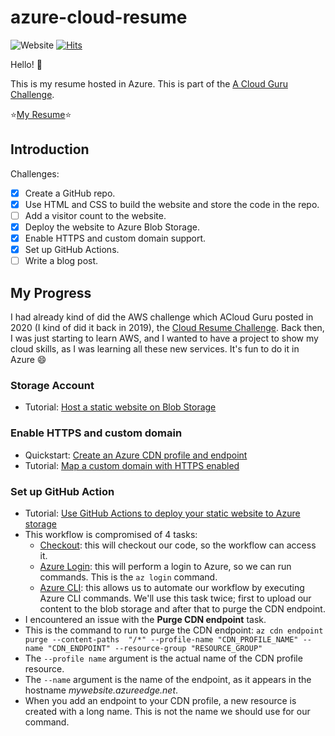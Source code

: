 # azure-cloud-resume
![Website](https://img.shields.io/website?down_color=red&down_message=down&up_color=green&up_message=up&url=https%3A%2F%2Fresume.rishab.cloud) [![Hits](https://hits.seeyoufarm.com/api/count/incr/badge.svg?url=https%3A%2F%2Fgithub.com%2Frishabkumar7%2Fazure-cloud-resume&count_bg=%2379C83D&title_bg=%23555555&icon=&icon_color=%23E7E7E7&title=hits&edge_flat=false)](https://hits.seeyoufarm.com)

Hello! :wave:

This is my resume hosted in Azure. This is part of the [A Cloud Guru Challenge](https://acloudguru.com/blog/engineering/cloudguruchallenge-your-resume-in-azure).

:star:[My Resume](https://resume.rishab.cloud/):star:

## Introduction

Challenges:

- [x] Create a GitHub repo.
- [x] Use HTML and CSS to build the website and store the code in the repo.
- [ ] Add a visitor count to the website.
- [x] Deploy the website to Azure Blob Storage.
- [x] Enable HTTPS and custom domain support.
- [x] Set up GitHub Actions.
- [ ] Write a blog post.

## My Progress

I had already kind of did the AWS challenge which ACloud Guru posted in 2020 (I kind of did it back in 2019), the [Cloud Resume Challenge](https://cloudresumechallenge.dev/). Back then, I was just starting to learn AWS, and I wanted to have a project to show my cloud skills, as I was learning all these new services.
It's fun to do it in Azure 😄

### Storage Account

- Tutorial: [Host a static website on Blob Storage](https://docs.microsoft.com/en-us/azure/storage/blobs/storage-blob-static-website-host)

### Enable HTTPS and custom domain

- Quickstart: [Create an Azure CDN profile and endpoint](https://docs.microsoft.com/en-us/azure/cdn/cdn-create-new-endpoint)
- Tutorial: [Map a custom domain with HTTPS enabled](https://docs.microsoft.com/en-us/azure/storage/blobs/storage-custom-domain-name?tabs=azure-portal#map-a-custom-domain-with-https-enabled)

### Set up GitHub Action

- Tutorial: [Use GitHub Actions to deploy your static website to Azure storage](https://docs.microsoft.com/en-us/azure/storage/blobs/storage-blobs-static-site-github-actions)
- This workflow is compromised of 4 tasks:
  - [Checkout](https://github.com/actions/checkout): this will checkout our code, so the workflow can access it.
  - [Azure Login](https://github.com/marketplace/actions/azure-login): this will perform a login to Azure, so we can run commands. This is the `az login` command.
  - [Azure CLI](https://github.com/marketplace/actions/azure-cli-action): this allows us to automate our workflow by executing Azure CLI commands. We'll use this task twice; first to upload our content to the blob storage and after that to purge the CDN endpoint.
- I encountered an issue with the **Purge CDN endpoint** task.
- This is the command to run to purge the CDN endpoint: 
`az cdn endpoint purge --content-paths  "/*" --profile-name "CDN_PROFILE_NAME" --name "CDN_ENDPOINT" --resource-group "RESOURCE_GROUP"`
- The `--profile name` argument is the actual name of the CDN profile resource.
- The `--name` argument is the name of the endpoint, as it appears in the hostname *mywebsite.azureedge.net*.
- When you add an endpoint to your CDN profile, a new resource is created with a long name. This is not the name we should use for our command.
